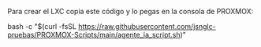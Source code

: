 Para crear el LXC copia este código y lo pegas en la consola de PROXMOX:

bash -c "$(curl -fsSL https://raw.githubusercontent.com/jsnglc-pruebas/PROXMOX-Scripts/main/agente_ia_script.sh)"
